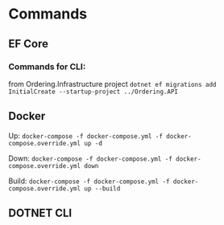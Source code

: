# Commands
## EF Core 
### Commands for CLI:
from Ordering.Infrastructure project
`dotnet ef migrations add InitialCreate --startup-project ../Ordering.API`
## Docker
Up:
`docker-compose -f docker-compose.yml -f docker-compose.override.yml up -d
`

Down:
`docker-compose -f docker-compose.yml -f docker-compose.override.yml down
`

Build:
`docker-compose -f docker-compose.yml -f docker-compose.override.yml up --build
`

## DOTNET CLI
